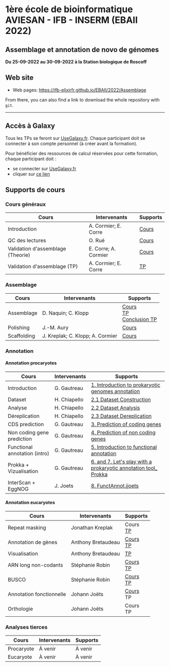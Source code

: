 
# 1ère école de bioinformatique AVIESAN - IFB - INSERM (EBAII 2022)

## Assemblage et annotation de novo de génomes

**Du 25-09-2022 au 30-09-2022 à la Station biologique de Roscoff**


## Web site

- Web pages: <https://ifb-elixirfr.github.io/EBAII/2022/Assemblage>

From there, you can also find a link to download the whole repository with `git`.

****

## Accès à Galaxy

Tous les TPs se feront sur [UseGalaxy.fr](https://usegalaxy.fr). Chaque participant doit se connecter à son compte personnel (à créer avant la formation).

Pour bénéficier des ressources de calcul réservées pour cette formation, chaque participant doit :

- se connecter sur [UseGalaxy.fr](https://usegalaxy.fr)
- cliquer sur [ce lien](https://usegalaxy.fr/join-training/ebaii_aa/)

## Supports de cours

### Cours généraux

| Cours                             | Intervenants         | Supports                                                                                                                        |
|-----------------------------------|----------------------|---------------------------------------------------------------------------------------------------------------------------------|
| Introduction                      | A. Cormier; E. Corre | [Cours](https://training.galaxyproject.org/training-material/topics/assembly/tutorials/get-started-genome-assembly/slides.html) |
| QC des lectures                   | O. Rué               | [Cours](https://drive.google.com/file/d/1Mv33oQ-_h-ZCxemvlcqYqpQEHd97tJzt/view?usp=sharing)                                     |
| Validation d'assemblage (Theorie) | E. Corre; A. Cormier | [Cours](https://training.galaxyproject.org/training-material/topics/assembly/tutorials/assembly-quality-control/slides.html)    |
| Validation d'assemblage (TP)      | A. Cormier; E. Corre | [TP](https://training.galaxyproject.org/training-material/topics/assembly/tutorials/assembly-quality-control/tutorial.html)     |


### Assemblage

| Cours         | Intervenants                     | Supports                                                                                                      |
|---------------|----------------------------------|---------------------------------------------------------------------------------------------------------------|
| Assemblage    | D. Naquin; C. Klopp              | [Cours](Genome_assembly.pdf) <br> [TP](Genome_assembly_tp.pdf) <br> [Conclusion TP](conclusion_TP.pdf)        |
| Polishing     | J.-M. Aury                       | [Cours](https://docs.google.com/presentation/d/1RAScBkXvWkRCuD2WAbgNLJZ8zJNXz9skkHJ-MGp4VBk/edit?usp=sharing) |
| Scaffolding   | J. Kreplak; C. Klopp; A. Cormier | [Cours](https://drive.google.com/file/d/1SRBBqRPUUTePJ7K1wsqbmaFGqAuvVIt6/view?usp=sharing)                   |

### Annotation

#### Annotation procaryotes

| Cours                         | Intervenants | Supports                                                                                                                                                                             |
|-------------------------------|--------------|--------------------------------------------------------------------------------------------------------------------------------------------------------------------------------------|
| Introduction                  | G. Gautreau  | [1. Introduction to prokaryotic genomes annotation](https://github.com/IFB-ElixirFr/EBAII/files/9662414/1.Introduction.to.prokaryotic.genomes.annotation.pdf)                        |
| Dataset                       | H. Chiapello | [2.1 Dataset Construction](https://github.com/IFB-ElixirFr/EBAII/files/9659668/2.1-Dataset-Construction-EBAIIA.A.pdf)                                                                |
| Analyse                       | H. Chiapello | [2.2 Dataset Analysis](https://github.com/IFB-ElixirFr/EBAII/files/9659684/2.2-Dataset-Analysis-EBAIIA.A.pdf)                                                                        |
| Déreplication                 | H. Chiapello | [2.3 Dataset Dereplication](https://github.com/IFB-ElixirFr/EBAII/files/9659690/2.3-Dataset-Dereplication-EBAIIA.A.pdf)                                                              |
| CDS prediction                | G. Gautreau  | [3. Prediction of coding genes](https://github.com/IFB-ElixirFr/EBAII/files/9663528/3.Prediction.of.coding.genes.pdf)                                                              |
| Non coding gene prediction    | G. Gautreau  | [4. Prediction of non coding genes](https://github.com/IFB-ElixirFr/EBAII/files/9662493/4.Prediction.of.non.coding.genes.pdf)                                                    |
| Functional annotation (intro) | G. Gautreau  | [5. Introduction to functional annotation](https://github.com/IFB-ElixirFr/EBAII/files/9662561/5.Introduction.to.functional.annotation.pdf)                                      |
| Prokka + Vizualisation        | G. Gautreau  | [6. and 7. Let's play with a prokaryotic annotation tool_ Prokka](https://github.com/IFB-ElixirFr/EBAII/files/9662563/6._7.Let.s.play.with.a.prokaryotic.annotation.tool_.Prokka.pdf)|
| InterScan + EggNOG            | J. Joets     | [8. FunctAnnot.jjoets](https://github.com/IFB-ElixirFr/EBAII/files/9662567/FunctAnnot.jjoets.pdf)                                                                                   |

#### Annotation eucaryotes

| Cours                    | Intervenants       | Supports |
|--------------------------|--------------------|----------|
| Repeat masking           | Jonathan Kreplak   | Cours <br> [TP](https://training.galaxyproject.org/training-material/topics/genome-annotation/tutorials/repeatmasker/tutorial.html) |
| Annotation de gènes      | Anthony Bretaudeau | [Cours](https://training.galaxyproject.org/training-material/topics/genome-annotation/slides/introduction.html)<br>[TP](https://training.galaxyproject.org/topics/genome-annotation/tutorials/funannotate/tutorial.html) |
| Visualisation            | Anthony Bretaudeau | [TP](https://training.galaxyproject.org/topics/genome-annotation/tutorials/funannotate/tutorial.html#visualisation-with-a-genome-browser) |
| ARN long non-codants     | Stéphanie Robin    | [Cours](FEELnc_Sept_2022.pdf)<br>[TP](https://training.galaxyproject.org/topics/genome-annotation/tutorials/lncrna/tutorial.html) |
| BUSCO                    | Stéphanie Robin    | [Cours](BUSCO_Sept_2022.pdf)<br>[TP]() |
| Annotation fonctionnelle | Johann Joëts       | [Cours](https://drive.google.com/file/d/1vP2NMW0c0aOWSRHKwU3FNHzHRovg9GMp/view?usp=sharing)<br>TP |
| Orthologie               | Johann Joëts       |  Cours<br>TP |


### Analyses tierces

| Cours      | Intervenants | Supports |
|------------|--------------|----------|
| Procaryote | À venir      |  À venir |
| Eucaryote  | À venir      |  À venir |
